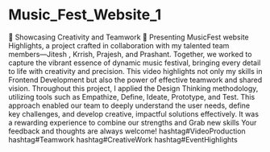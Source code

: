 # Music_Fest_Website_1

🎥 Showcasing Creativity and Teamwork 🎥
Presenting MusicFest website Highlights, a project crafted in collaboration with my talented team members—Jitesh , Krrish, Prajesh, and Prashant. Together, we worked to capture the vibrant essence of dynamic music festival, bringing every detail to life with creativity and precision.
This video highlights not only my skills in Frontend Development but also the power of effective teamwork and shared vision.
Throughout this project, I applied the Design Thinking methodology, utilizing tools such as Empathize, Define, Ideate, Prototype, and Test. This approach enabled our team to deeply understand the user needs, define key challenges, and develop creative, impactful solutions effectively.
It was a rewarding experience to combine our strengths and Grab new skills
Your feedback and thoughts are always welcome!
hashtag#VideoProduction hashtag#Teamwork hashtag#CreativeWork hashtag#EventHighlights
